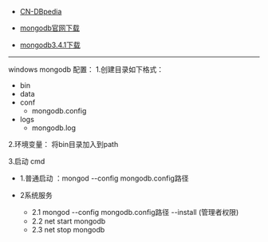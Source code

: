 - [CN-DBpedia](http://kw.fudan.edu.cn/cndbpedia/intro/)

- [mongodb官网下载](https://www.mongodb.com/download-center?jmp=nav#community)
- [mongodb3.4.1下载](http://oaq0p7t2g.bkt.clouddn.com/mongodb-win32-x86_64-2008plus-ssl-3.4.1-signed.msi?attname=)
---
windows mongodb 配置：
1.创建目录如下格式：
- bin
- data
- conf
	- mongodb.config
- logs
	- mongodb.log

2.环境变量：
将bin目录加入到path

3.启动 cmd
- 1.普通启动 ：mongod --config mongodb.config路径

- 2系统服务
	- 2.1 mongod --config mongodb.config路径 --install (管理者权限)
	- 2.2 net start mongodb
	- 2.3 net stop mongodb
